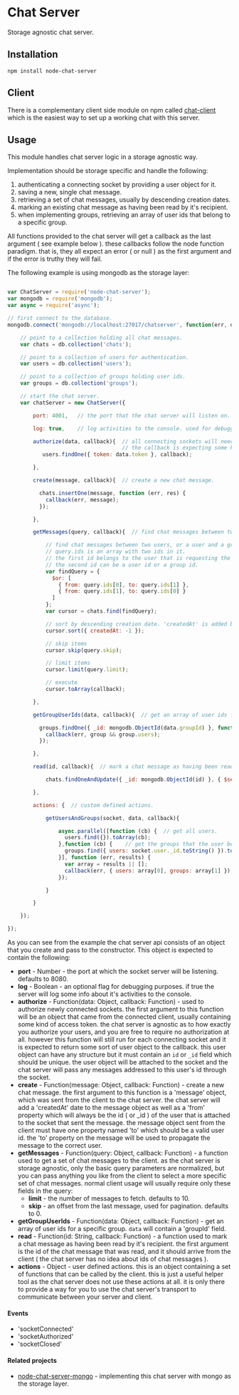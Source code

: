 # Chat Server

Storage agnostic chat server.

## Installation

```
npm install node-chat-server
```

## Client

There is a complementary client side module on npm called <a href="https://github.com/ido-ofir/chat-client">chat-client</a> which is the easiest way to set up a working chat with this server.

## Usage

This module handles chat server logic in a storage agnostic way.

Implementation should be storage specific and handle the following:

 1. authenticating a connecting socket by providing a user object for it.
 2. saving a new, single chat message.
 3. retrieving a set of chat messages, usually by descending creation dates.
 4. marking an existing chat message as having been read by it's recipient.
 5. when implementing groups, retrieving an array of user ids that belong to a specific group.

All functions provided to the chat server will get a callback as the last argument ( see example below ). these callbacks follow the node function paradigm. that is, they all expect an error ( or null ) as the first argument and if the error is truthy they will fail.

The following example is using mongodb as the storage layer:

```js

var ChatServer = require('node-chat-server');
var mongodb = require('mongodb');
var async = require('async');

// first connect to the database.
mongodb.connect('mongodb://localhost:27017/chatserver', function(err, db) {

    // point to a collection holding all chat messages.
    var chats = db.collection('chats');

    // point to a collection of users for authentication.
    var users = db.collection('users');

    // point to a collection of groups holding user ids.
    var groups = db.collection('groups');

    // start the chat server.
    var chatServer = new ChatServer({

        port: 4001,   // the port that the chat server will listen on. defaults to 8080.

        log: true,    // log activities to the console. used for debugging purposes.

        authorize(data, callback){  // all connecting sockets will need to authorize before doing anything else.
                                    // the callback is expecting some kind of user object as the second argument.
           users.findOne({ token: data.token }, callback);

        },

        create(message, callback){  // create a new chat message.

          chats.insertOne(message, function (err, res) {
            callback(err, message);
          });

        },

        getMessages(query, callback){  // find chat messages between two users, or a user and a group.

            // find chat messages between two users, or a user and a group.
            // query.ids is an array with two ids in it.
            // the first id belongs to the user that is requesting the mesasges.ng
            // the second id can be a user id or a group id.
            var findQuery = {
              $or: [
                { from: query.ids[0], to: query.ids[1] },
                { from: query.ids[1], to: query.ids[0] }
              ]
            };
            var cursor = chats.find(findQuery);

            // sort by descending creation date. 'createdAt' is added by the chat server to every message.
            cursor.sort({ createdAt: -1 });

            // skip items
            cursor.skip(query.skip);

            // limit items
            cursor.limit(query.limit);

            // execute
            cursor.toArray(callback);

        },

        getGroupUserIds(data, callback){  // get an array of user ids for a specific group.

          groups.findOne({ _id: mongodb.ObjectId(data.groupId) }, function (err, group) {
            callback(err, group && group.users);
          });

        },

        read(id, callback){  // mark a chat message as having been read by the recipient.

            chats.findOneAndUpdate({ _id: mongodb.ObjectId(id) }, { $set: { read: true }}, {}, callback);

        },

        actions: {  // custom defined actions.

            getUsersAndGroups(socket, data, callback){

                async.parallel([function (cb) {  // get all users.
                  users.find({}).toArray(cb);
                },function (cb) {    // get the groups that the user belongs to.
                  groups.find({ users: socket.user._id.toString() }).toArray(cb);
                }], function (err, results) {
                  var array = results || [];
                  callback(err, { users: array[0], groups: array[1] });
                });

            }

        }

    });

});


```

As you can see from the example the chat server api consists of an object that you create and pass to the constructor.
This object is expected to contain the following:

* **port** - Number - the port at which the socket server will be listening. defaults to 8080.
* **log** - Boolean - an optional flag for debugging purposes. if true the server will log some info about it's activities to the console.
* **authorize** - Function(data: Object, callback: Function) - used to authorize newly connected sockets. the first argument to this function will be an object that came from the connected client, usually containing some kind of access token. the chat server is agnostic as to how exactly you authorize your users, and you are free to require no authorization at all. however this function will still run for each connecting socket and it is expected to return some sort of user object to the callback. this user object can have any structure but it must contain an `id` or `_id` field which should be unique. the user object will be attached to the socket and the chat server will pass any messages addressed to this user's id through the socket.
* **create** - Function(message: Object, callback: Function) - create a new chat message. the first argument to this function is a 'message' object, which was sent from the client to the chat server. the chat server will add a 'createdAt' date to the message object as well as a 'from' property which will always be the id ( or _id ) of the user that is attached to the socket that sent the message. the message object sent from the client must have one property named 'to' which should be a valid user id. the 'to' property on the message will be used to propagate the message to the correct user.
* **getMessages** - Function(query: Object, callback: Function) - a function used to get a set of chat messages to the client. as the chat server is storage agnostic, only the basic query parameters are normalized, but you can pass anything you like from the client to select a more specific set of chat messages. normal client usage will usually require only these fields in the query:
    * **limit** - the number of messages to fetch. defaults to 10.
    * **skip** - an offset from the last message, used for pagination. defaults to 0.
* **getGroupUserIds** - Function(data: Object, callback: Function) - get an array of user ids for a specific group. `data` will contain a 'groupId' field.
* **read** - Function(id: String, callback: Function) - a function used to mark a chat message as having been read by it's recipient. the first argument is the id of the chat message that was read, and it should arrive from the client ( the chat server has no idea about ids of chat messages ).
* **actions** - Object - user defined actions. this is an object containing a set of functions that can be called by the client. this is just a useful helper tool as the chat server does not use these actions at all. it is only there to provide a way for you to use the chat server's transport to communicate between your server and client.


#### Events

* 'socketConnected'
* 'socketAuthorized'
* 'socketClosed'

#### Related projects

* [node-chat-server-mongo](https://github.com/ido-ofir/node-chat-server-mongo) - implementing this chat server with mongo as the storage layer.